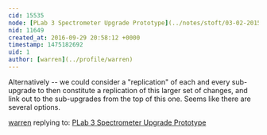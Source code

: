 ```yaml
---
cid: 15535
node: [PLab 3 Spectrometer Upgrade Prototype](../notes/stoft/03-02-2015/plab-3-spectrometer-upgrade-prototype)
nid: 11649
created_at: 2016-09-29 20:58:12 +0000
timestamp: 1475182692
uid: 1
author: [warren](../profile/warren)
---
```


Alternatively -- we could consider a "replication" of each and every sub-upgrade to then constitute a replication of this larger set of changes, and link out to the sub-upgrades from the top of this one. Seems like there are several options.

[warren](../profile/warren) replying to: [PLab 3 Spectrometer Upgrade Prototype](../notes/stoft/03-02-2015/plab-3-spectrometer-upgrade-prototype)

